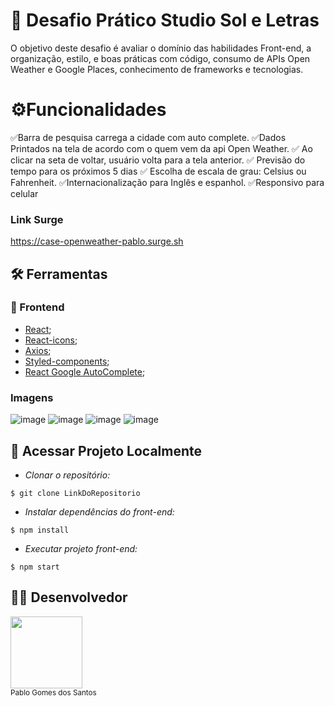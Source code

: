 # :scroll: Desafio Prático Studio Sol e Letras

O objetivo deste desafio é avaliar o domínio das habilidades Front-end, a organização, estilo, e boas práticas com código, consumo de APIs Open Weather e Google Places, conhecimento de frameworks e tecnologias.

#  ⚙️Funcionalidades

✅Barra de pesquisa carrega a cidade com auto complete.
✅Dados Printados na tela de acordo com o quem vem da api Open Weather.
✅ Ao clicar na seta de voltar, usuário volta para a tela anterior.
✅ Previsão do tempo para os próximos 5 dias
✅ Escolha de escala de grau: Celsius ou Fahrenheit.
✅Internacionalização para Inglês e espanhol.
✅Responsivo para celular

### Link Surge 
https://case-openweather-pablo.surge.sh

## :hammer_and_wrench: Ferramentas 
### 🍮 Frontend
- [React](https://pt-br.reactjs.org/);
- [React-icons](https://react-icons.github.io/react-icons/);
- [Axios](https://axios-http.com/ptbr/docs/intro/);
- [Styled-components](https://styled-components.com/docs/);
- [React Google AutoComplete](https://www.npmjs.com/package/react-google-autocomplete#useplaceswidget);

### Imagens
![image](https://user-images.githubusercontent.com/84820536/185392066-6df44bcb-e8d4-4738-929c-0ad84ca9c565.png)
![image](https://user-images.githubusercontent.com/84820536/185392259-12f25ad2-67e2-4e8a-96a4-4720eb91582a.png)
![image](https://user-images.githubusercontent.com/84820536/185392330-cc5e28bb-dd9d-4823-81bf-55195350858c.png)
![image](https://user-images.githubusercontent.com/84820536/185392435-8462ed69-25cf-4f58-8dad-e91214e99f12.png)

## 📁 Acessar Projeto Localmente

- *Clonar o repositório:*

```
$ git clone LinkDoRepositorio
```
- *Instalar dependências do front-end:*
```
$ npm install
```
- *Executar projeto front-end:*
```
$ npm start
```
## 👨‍💻 Desenvolvedor

<img src="https://avatars.githubusercontent.com/u/84820536?v=4" width=115> <br><sub>Pablo Gomes dos Santos</sub>

